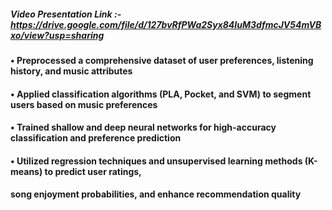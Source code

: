 ##### Video Presentation Link :- https://drive.google.com/file/d/127bvRfPWa2Syx84IuM3dfmcJV54mVBxo/view?usp=sharing


#### • Preprocessed a comprehensive dataset of user preferences, listening history, and music attributes

#### • Applied classification algorithms (PLA, Pocket, and SVM) to segment users based on music preferences

#### • Trained shallow and deep neural networks for high-accuracy classification and preference prediction

#### • Utilized regression techniques and unsupervised learning methods (K-means) to predict user ratings, 
####   song enjoyment probabilities, and enhance recommendation quality
